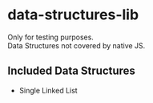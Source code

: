 # data-structures-lib
Only for testing purposes.  
Data Structures not covered by native JS.


## Included Data Structures
- Single Linked List
